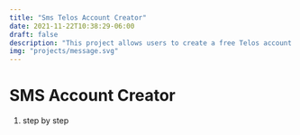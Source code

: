 ```yaml
---
title: "Sms Telos Account Creator"
date: 2021-11-22T10:38:29-06:00
draft: false
description: "This project allows users to create a free Telos account over SMS."
img: "projects/message.svg"
---
```


# SMS Account Creator

1. step by step